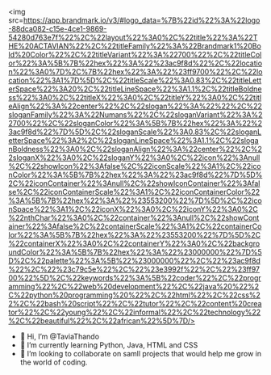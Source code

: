 <img src=https://app.brandmark.io/v3/#logo_data=%7B%22id%22%3A%22logo-88dca082-c15e-4ce1-9869-54280d763e7f%22%2C%22layout%22%3A0%2C%22title%22%3A%22THE%20ACTAVIAN%22%2C%22titleFamily%22%3A%22Brandmark1%20Bold%20Color%22%2C%22titleVariant%22%3A%22700%22%2C%22titleColor%22%3A%5B%7B%22hex%22%3A%22%23ac9f8d%22%2C%22location%22%3A0%7D%2C%7B%22hex%22%3A%22%23ff9700%22%2C%22location%22%3A1%7D%5D%2C%22titleScale%22%3A0.83%2C%22titleLetterSpace%22%3A20%2C%22titleLineSpace%22%3A1.1%2C%22titleBoldness%22%3A0%2C%22titleX%22%3A0%2C%22titleY%22%3A0%2C%22titleAlign%22%3A%22center%22%2C%22slogan%22%3A%22%22%2C%22sloganFamily%22%3A%22Numans%22%2C%22sloganVariant%22%3A%22700%22%2C%22sloganColor%22%3A%5B%7B%22hex%22%3A%22%23ac9f8d%22%7D%5D%2C%22sloganScale%22%3A0.83%2C%22sloganLetterSpace%22%3A2%2C%22sloganLineSpace%22%3A1.1%2C%22sloganBoldness%22%3A0%2C%22sloganAlign%22%3A%22center%22%2C%22sloganX%22%3A0%2C%22sloganY%22%3A0%2C%22icon%22%3Anull%2C%22showIcon%22%3Afalse%2C%22iconScale%22%3A1%2C%22iconColor%22%3A%5B%7B%22hex%22%3A%22%23ac9f8d%22%7D%5D%2C%22iconContainer%22%3Anull%2C%22showIconContainer%22%3Afalse%2C%22iconContainerScale%22%3A1%2C%22iconContainerColor%22%3A%5B%7B%22hex%22%3A%22%23553200%22%7D%5D%2C%22iconSpace%22%3A1%2C%22iconX%22%3A0%2C%22iconY%22%3A0%2C%22nthChar%22%3A0%2C%22container%22%3Anull%2C%22showContainer%22%3Afalse%2C%22containerScale%22%3A1%2C%22containerColor%22%3A%5B%7B%22hex%22%3A%22%23553200%22%7D%5D%2C%22containerX%22%3A0%2C%22containerY%22%3A0%2C%22backgroundColor%22%3A%5B%7B%22hex%22%3A%22%23000000%22%7D%5D%2C%22palette%22%3A%5B%22%23000000%22%2C%22%23ac9f8d%22%2C%22%23c79c5e%22%2C%22%23e3992f%22%2C%22%23ff9700%22%5D%2C%22keywords%22%3A%5B%22coder%22%2C%22programming%22%2C%22web%20development%22%2C%22java%20%22%2C%22python%20programming%20%22%2C%22html%22%2C%22css%22%2C%22bash%20script%22%2C%22tutor%22%2C%22content%20creator%22%2C%22young%22%2C%22informal%22%2C%22technology%22%2C%22beautiful%22%2C%22african%22%5D%7D/>

- 👋 Hi, I’m @TaviaThando
- 🌱 I’m currently learning Python, Java, HTML and CSS
- 💞️ I’m looking to collaborate on samll projects that would help me grow in the world of coding.


<!---
TaviaThando/TaviaThando is a ✨ special ✨ repository because its `README.md` (this file) appears on your GitHub profile.
You can click the Preview link to take a look at your changes.
--->
